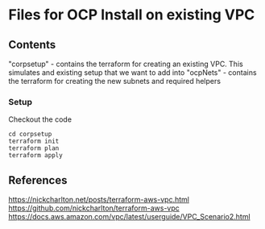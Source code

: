 # Files for OCP Install on existing VPC


## Contents

"corpsetup" - contains the terraform for creating an existing VPC. This simulates and existing setup that we want to add into
"ocpNets" - contains the terraform for creating the new subnets and required helpers

### Setup

Checkout the code

```
cd corpsetup
terraform init
terraform plan
terraform apply
```




## References

https://nickcharlton.net/posts/terraform-aws-vpc.html
https://github.com/nickcharlton/terraform-aws-vpc
https://docs.aws.amazon.com/vpc/latest/userguide/VPC_Scenario2.html